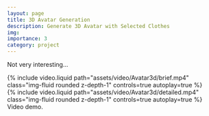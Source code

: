 ```yaml
---
layout: page
title: 3D Avatar Generation
description: Generate 3D Avatar with Selected Clothes
img:
importance: 3
category: project
---
```


Not very interesting...

<div class="row mt-3">
    <div class="col-sm mt-3 mt-md-0">
        {% include video.liquid path="assets/video/Avatar3d/brief.mp4" class="img-fluid rounded z-depth-1" controls=true autoplay=true %}
    </div>
    <div class="col-sm mt-3 mt-md-0">
        {% include video.liquid path="assets/video/Avatar3d/detailed.mp4" class="img-fluid rounded z-depth-1" controls=true autoplay=true %}
    </div>
</div>
<div class="caption">
    Video demo.
</div>